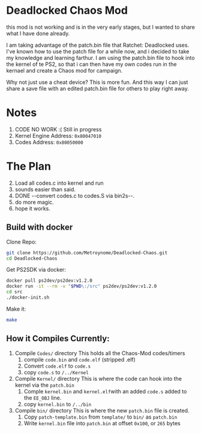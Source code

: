 # Deadlocked Chaos Mod
this mod is not working and is in the very early stages, but I wanted to share what I have done already.

I am taking advantage of the patch.bin file that Ratchet: Deadlocked uses.  I've known how to use the patch file for a while now, and i decided to take my knowledge and learning farthur.  I am using the patch.bin file to hook into the kernel of te PS2, so that i can then have my own codes run in the kernael and create a Chaos mod for campaign.

Why not just use a cheat device?  This is more fun.  And this way I can just share a save file with an edited patch.bin file for others to play right away.

# Notes
 1. CODE NO WORK :(  Still in progress
 2. Kernel Engine Address: `0x80047010`
 3. Codes Address: `0x80050000`

# The Plan
 2. Load all codes.c into kernel and run
 2. sounds easier than said.
 3. DONE --convert codes.c to codes.S via bin2s--.
 4. do more magic.
 5. hope it works.


## Build with docker
Clone Repo:
```sh
git clone https://github.com/Metroynome/Deadlocked-Chaos.git
cd Deadlocked-Chaos
```

Get PS2SDK via docker:
```sh
docker pull ps2dev/ps2dev:v1.2.0
docker run -it --rm -v "$PWD\:/src" ps2dev/ps2dev:v1.2.0
cd src
./docker-init.sh
```

Make it:
```sh
make
```
## How it Compiles Currently:
1. Compile `Codes/` directory
    This holds all the Chaos-Mod codes/timers
    1. compile `code.bin` and `code.elf` (stripped .elf)
    2. Convert `code.elf` to `code.s`
    3. copy `code.s` to `/../Kernel`
2. Compile `Kernel/` directory
    This is where the code can hook into the kernel via the `patch.bin`
    1. Comple `kernel.bin` and `kernel.elf`with an added `code.s` added to the `EE_OBJ` line. 
    2. copy `kernel.bin` to `/../bin`
3. Compile `bin/` directory
    This is where the new `patch.bin` file is created.
    1. Copy `patch-template.bin` from `template/` to `bin/` as `patch.bin`
    2. Write `kernel.bin` file into `patch.bin` at offset `0x100`, or `265` bytes